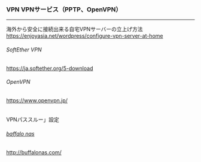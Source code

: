 ### VPN VPNサービス（PPTP、OpenVPN）
---

海外から安全に接続出来る自宅VPNサーバーの立上げ方法
https://enjoyasia.net/wordpress/configure-vpn-server-at-home

###### SoftEther VPN
https://ja.softether.org/5-download

###### OpenVPN
https://www.openvpn.jp/

######

######
######


VPNパススルー」設定

######  [baffalo nas](http://buffalonas.com/)
http://buffalonas.com/



```
```

```
```

```
```

```
```

```
```

